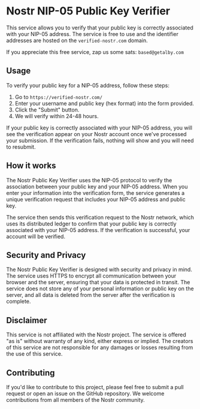 # Nostr NIP-05 Public Key Verifier

This service allows you to verify that your public key is correctly associated with your NIP-05 address. The service is free to use and the identifier addresses are hosted on the `verified-nostr.com` domain.

If you appreciate this free service, zap us some sats: `based@getalby.com`

## Usage

To verify your public key for a NIP-05 address, follow these steps:

1. Go to `https://verified-nostr.com/`
2. Enter your username and public key (hex format) into the form provided.
3. Click the "Submit" button.
4. We will verify within 24-48 hours.

If your public key is correctly associated with your NIP-05 address, you will see the verification appear on your Nostr account once we've processed your submission. If the verification fails, nothing will show and you will need to resubmit.

## How it works

The Nostr Public Key Verifier uses the NIP-05 protocol to verify the association between your public key and your NIP-05 address. When you enter your information into the verification form, the service generates a unique verification request that includes your NIP-05 address and public key.

The service then sends this verification request to the Nostr network, which uses its distributed ledger to confirm that your public key is correctly associated with your NIP-05 address. If the verification is successful, your account will be verified.

## Security and Privacy

The Nostr Public Key Verifier is designed with security and privacy in mind. The service uses HTTPS to encrypt all communication between your browser and the server, ensuring that your data is protected in transit. The service does not store any of your personal information or public key on the server, and all data is deleted from the server after the verification is complete.

## Disclaimer

This service is not affiliated with the Nostr project. The service is offered "as is" without warranty of any kind, either express or implied. The creators of this service are not responsible for any damages or losses resulting from the use of this service.

## Contributing

If you'd like to contribute to this project, please feel free to submit a pull request or open an issue on the GitHub repository. We welcome contributions from all members of the Nostr community.
